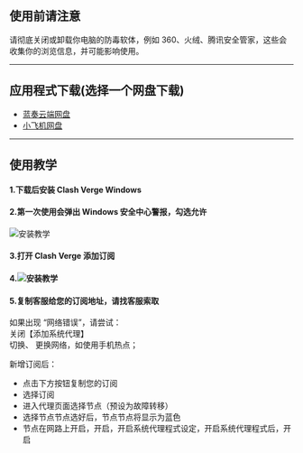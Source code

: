 ## 使用前请注意

请彻底关闭或卸载你电脑的防毒软体，例如 360、火绒、腾讯安全管家，这些会收集你的浏览信息，并可能影响使用。

---

## 应用程式下载(选择一个网盘下载)

- [蓝奏云端网盘](https://tagcloud.lanzouw.com/ibyth2hcivab)
- [小飞机网盘](https://share.feijipan.com/s/noDri8kk)   

---

## 使用教学

#### 1.下载后安装 **Clash Verge Windows**  

#### 2.第一次使用会弹出 Windows 安全中心警报，勾选允许
![安装教学](https://storage.crisp.chat/users/helpdesk/website/de54da2065412800/3_1d6lc88.png)  

#### 3.打开 Clash Verge 添加订阅  

#### 4.![安装教学](https://storage.crisp.chat/users/helpdesk/website/de54da2065412800/1_1hmcerr.jpg)  

#### 5.复制客服给您的订阅地址，请找客服索取

如果出现 “网络错误”，请尝试：  
关闭【添加系统代理】  
切换、 更换网络，如使用手机热点；  

新增订阅后：  
- 点击下方按钮复制您的订阅  
- 选择订阅  
- 进入代理页面选择节点（预设为故障转移）  
- 选择节点节点选好后，节点节点将显示为蓝色  
- 节点在网路上开启，开启，开启系统代理程式设定，开启系统代理程式后，开启  
